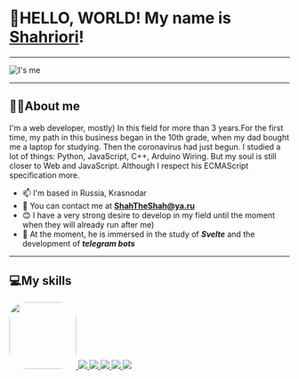 # 🙌HELLO, WORLD! My name is [Shahriori](https://t.me/ShahTheShah)!

---

![I's me](https://media2.giphy.com/media/bGgsc5mWoryfgKBx1u/giphy.gif?cid=ecf05e4798elcrser9u4s5ajb6bco4rt0ciog6iem8pivd7h&ep=v1_gifs_search&rid=giphy.gif&ct=g)

---

## 🐱‍👤About me

I'm a web developer, mostly) In this field for more than 3 years.For the first time, my path in this business began in the 10th grade, when my dad bought me a laptop for studying. Then the coronavirus had just begun. I studied a lot of things: Python, JavaScript, C++, Arduino Wiring. But my soul is still closer to Web and JavaScript. Although I respect his ECMAScript specification more.

+ 📫 I'm based in Russia, Krasnodar
+ 📧 You can contact me at **ShahTheShah@ya.ru**
+ 😊 I have a very strong desire to develop in my field until the moment when they will already run after me)
+ 📱 At the moment, he is immersed in the study of ***Svelte*** and the development of ***telegram bots***

---

## 💻My skills

<a href="#">
    <img
        src="https://sun9-17.userapi.com/impg/j--SwBbYfo9ljQ1QLKE0nkjvabWCABfSstgPhw/F6LTqBzM4Y0.jpg?size=128x128&quality=95&sign=9ed515feabe5021763aa89076eb4e4f3&type=album"
        style="border-radius: 30px; width: 120px; height: 120px; object-fit: cover"
    />
</a>
<a href="#">
    <img
        src="https://sun9-28.userapi.com/impg/CnVRgRUrtJBp7qqEIy5o0YBryB-0dK2BOcO3_w/iZ3od4-T39E.jpg?size=128x128&quality=95&sign=4775b065d75f01ebfa31c588b6cd1b54&type=album"
    />
</a>
<a href="#">
    <img
        src="https://sun9-78.userapi.com/impg/XpXngl_S8uaIDG66psiR6Gfkys0NuP0eiEjyng/y5ioV-etYGA.jpg?size=128x128&quality=95&sign=dcfcf8311cc5d2ebe3ade15daa2c1ec1&type=album"
    />
</a>
<a href="#">
    <img
        src="https://sun9-65.userapi.com/impg/rBVS98_L6jsYH7KF1gbSgcpxZkPNyLeaXzRBUg/xn8E0N1vvcc.jpg?size=128x128&quality=95&sign=ad7b9d4404f2f4ddc60cece3293766e4&type=album"
    />
</a>
<a href="#">
    <img
        src="https://sun9-21.userapi.com/impg/PA3vSebKsRHrDFYK7vtP0nTYpFT-Xo_L9jmkPA/LqYn9qLWbbU.jpg?size=128x128&quality=95&sign=92ca16f241eda1cb79281abac7a6ed50&type=album"
    />
</a>
<a href="#">
    <img
        src="https://sun9-42.userapi.com/impg/23EFd4lnb-_2sUSdqYFk1kVeUmbItdd_MxB8MA/GAimhlBUuBU.jpg?size=128x128&quality=95&sign=1a4b72a563c0b43310023a45d7b4df1b&type=album"
    />
</a>